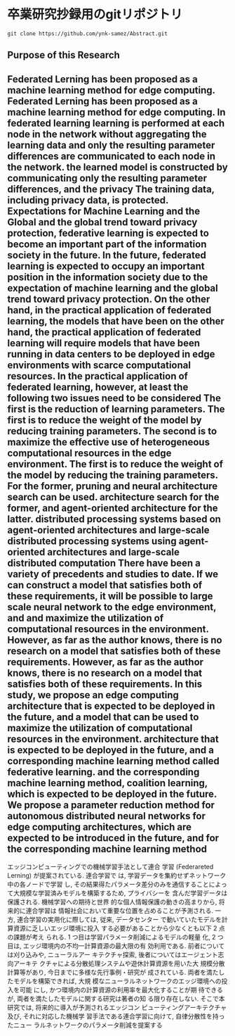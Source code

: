 # 卒業研究抄録用のgitリポジトリ

```
git clone https://github.com/ynk-samez/Abstract.git 
```

## Purpose of this Research
Federated Lerning has been proposed as a machine learning method for edge computing.
Federated Lerning has been proposed as a machine learning method for edge computing. In federated learning
learning is performed at each node in the network without aggregating the learning data
and only the resulting parameter differences are communicated to each node in the network.
the learned model is constructed by communicating only the resulting parameter differences, and the privacy
The training data, including privacy data, is protected. Expectations for Machine Learning and the Global
and the global trend toward privacy protection, federative learning is expected to become an important part of the information society in the future.
In the future, federated learning is expected to occupy an important position in the information society due to the expectation of machine learning and the global trend toward privacy protection.
On the other hand, in the practical application of federated learning, the models that have been
on the other hand, the practical application of federated learning will require models that have been running in data centers to be deployed in edge environments with scarce computational resources.
In the practical application of federated learning, however, at least the following two issues need to be considered
The first is the reduction of learning parameters. The first is to reduce the weight of the model by reducing training parameters.
The second is to maximize the effective use of heterogeneous computational resources in the edge environment.
The first is to reduce the weight of the model by reducing the training parameters. For the former, pruning and neural architecture search can be used.
architecture search for the former, and agent-oriented architecture for the latter.
distributed processing systems based on agent-oriented architectures and large-scale
distributed processing systems using agent-oriented architectures and large-scale distributed computation
There have been a variety of precedents and studies to date. If we can construct a model that satisfies both of these requirements, it will be possible to
large scale neural network to the edge environment, and
and maximize the utilization of computational resources in the environment.
However, as far as the author knows, there is no research on a model that satisfies both of these requirements.
However, as far as the author knows, there is no research on a model that satisfies both of these requirements.
In this study, we propose an edge computing architecture that is expected to be deployed in the future, and a model that can be used to maximize the utilization of computational resources in the environment.
architecture that is expected to be deployed in the future, and a corresponding machine learning method called federative learning.
and the corresponding machine learning method, coalition learning, which is expected to be deployed in the future.
We propose a parameter reduction method for autonomous distributed neural networks for edge computing architectures, which are expected to be introduced in the future, and for the corresponding machine learning method
---------
エッジコンピューティングでの機械学習手法として連合
学習 (Federareted Lerning) が提案されている. 連合学習で
は, 学習データを集約せずネットワーク中の各ノードで学習
し, その結果得たパラメータ差分のみを通信することによっ
て大規模な学習済みモデルを構築するため, プライバシーを
含んだ学習データは保護される. 機械学習への期待と世界
的な個人情報保護の動きの高まりから, 将来的に連合学習は
情報社会において重要な位置を占めることが予測される.
一方, 連合学習の実用化に際しては, 従来, データセンター
で動いていたモデルを計算資源に乏しいエッジ環境に投入
する必要があることから少なくとも以下 2 点の課題が考え
られる. 1 つ目は学習パラメータ削減によるモデルの軽量
化, 2 つ目は, エッジ環境内の不均一計算資源の最大限の有
効利用である. 前者については刈り込みや, ニューラルアー
キテクチャ探索, 後者についてはエージェント志向アーキテ
クチャによる分散処理システムや遊休計算資源を用いた大
規模分散計算等があり, 今日までに多様な先行事例・研究が
成されている. 両者を満たしたモデルを構築できれば, 大規
模なニューラルネットワークのエッジ環境への投入を可能
にし, かつ環境内の計算資源の利用率を最大化することが期
待できるが, 両者を満たしたモデルに関する研究は著者の知
る限り存在しない.
そこで本研究では, 将来的に導入が予測されるエッジコン
ピューティングアーキテクチャ及び, それに対応した機械学
習手法である連合学習に向けて, 自律分散性を持ったニュー
ラルネットワークのパラメータ削減を提案する
